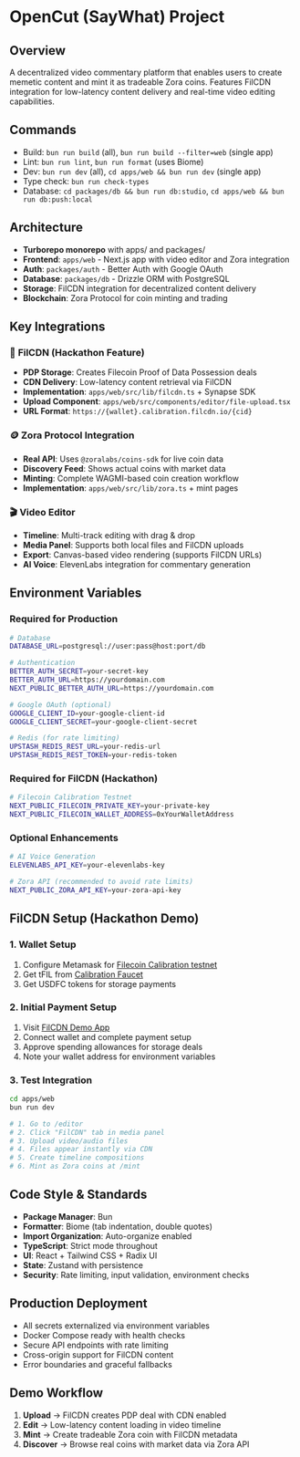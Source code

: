 # OpenCut (SayWhat) Project

## Overview
A decentralized video commentary platform that enables users to create memetic content and mint it as tradeable Zora coins. Features FilCDN integration for low-latency content delivery and real-time video editing capabilities.

## Commands
- Build: `bun run build` (all), `bun run build --filter=web` (single app)
- Lint: `bun run lint`, `bun run format` (uses Biome)
- Dev: `bun run dev` (all), `cd apps/web && bun run dev` (single app)
- Type check: `bun run check-types`
- Database: `cd packages/db && bun run db:studio`, `cd apps/web && bun run db:push:local`

## Architecture
- **Turborepo monorepo** with apps/ and packages/
- **Frontend**: `apps/web` - Next.js app with video editor and Zora integration
- **Auth**: `packages/auth` - Better Auth with Google OAuth
- **Database**: `packages/db` - Drizzle ORM with PostgreSQL
- **Storage**: FilCDN integration for decentralized content delivery
- **Blockchain**: Zora Protocol for coin minting and trading

## Key Integrations

### 🚀 **FilCDN (Hackathon Feature)**
- **PDP Storage**: Creates Filecoin Proof of Data Possession deals
- **CDN Delivery**: Low-latency content retrieval via FilCDN
- **Implementation**: `apps/web/src/lib/filcdn.ts` + Synapse SDK
- **Upload Component**: `apps/web/src/components/editor/file-upload.tsx`
- **URL Format**: `https://{wallet}.calibration.filcdn.io/{cid}`

### 🪙 **Zora Protocol Integration** 
- **Real API**: Uses `@zoralabs/coins-sdk` for live coin data
- **Discovery Feed**: Shows actual coins with market data
- **Minting**: Complete WAGMI-based coin creation workflow
- **Implementation**: `apps/web/src/lib/zora.ts` + mint pages

### 🎬 **Video Editor**
- **Timeline**: Multi-track editing with drag & drop
- **Media Panel**: Supports both local files and FilCDN uploads
- **Export**: Canvas-based video rendering (supports FilCDN URLs)
- **AI Voice**: ElevenLabs integration for commentary generation

## Environment Variables

### Required for Production
```bash
# Database
DATABASE_URL=postgresql://user:pass@host:port/db

# Authentication
BETTER_AUTH_SECRET=your-secret-key
BETTER_AUTH_URL=https://yourdomain.com
NEXT_PUBLIC_BETTER_AUTH_URL=https://yourdomain.com

# Google OAuth (optional)
GOOGLE_CLIENT_ID=your-google-client-id
GOOGLE_CLIENT_SECRET=your-google-client-secret

# Redis (for rate limiting)
UPSTASH_REDIS_REST_URL=your-redis-url
UPSTASH_REDIS_REST_TOKEN=your-redis-token
```

### Required for FilCDN (Hackathon)
```bash
# Filecoin Calibration Testnet
NEXT_PUBLIC_FILECOIN_PRIVATE_KEY=your-private-key
NEXT_PUBLIC_FILECOIN_WALLET_ADDRESS=0xYourWalletAddress
```

### Optional Enhancements
```bash
# AI Voice Generation
ELEVENLABS_API_KEY=your-elevenlabs-key

# Zora API (recommended to avoid rate limits)
NEXT_PUBLIC_ZORA_API_KEY=your-zora-api-key
```

## FilCDN Setup (Hackathon Demo)

### 1. Wallet Setup
1. Configure Metamask for [Filecoin Calibration testnet](https://docs.filecoin.io/networks/calibration/details)
2. Get tFIL from [Calibration Faucet](https://faucet.calibration.fildev.network/)
3. Get USDFC tokens for storage payments

### 2. Initial Payment Setup
1. Visit [FilCDN Demo App](https://fs-upload-dapp.netlify.app)
2. Connect wallet and complete payment setup
3. Approve spending allowances for storage deals
4. Note your wallet address for environment variables

### 3. Test Integration
```bash
cd apps/web
bun run dev

# 1. Go to /editor
# 2. Click "FilCDN" tab in media panel  
# 3. Upload video/audio files
# 4. Files appear instantly via CDN
# 5. Create timeline compositions
# 6. Mint as Zora coins at /mint
```

## Code Style & Standards
- **Package Manager**: Bun
- **Formatter**: Biome (tab indentation, double quotes)
- **Import Organization**: Auto-organize enabled
- **TypeScript**: Strict mode throughout
- **UI**: React + Tailwind CSS + Radix UI
- **State**: Zustand with persistence
- **Security**: Rate limiting, input validation, environment checks

## Production Deployment
- All secrets externalized via environment variables
- Docker Compose ready with health checks
- Secure API endpoints with rate limiting  
- Cross-origin support for FilCDN content
- Error boundaries and graceful fallbacks

## Demo Workflow
1. **Upload** → FilCDN creates PDP deal with CDN enabled
2. **Edit** → Low-latency content loading in video timeline
3. **Mint** → Create tradeable Zora coin with FilCDN metadata
4. **Discover** → Browse real coins with market data via Zora API
